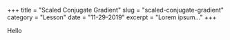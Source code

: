 +++
title = "Scaled Conjugate Gradient"
slug = "scaled-conjugate-gradient"
category = "Lesson"
date = "11-29-2019"
excerpt = "Lorem ipsum..."
+++

Hello